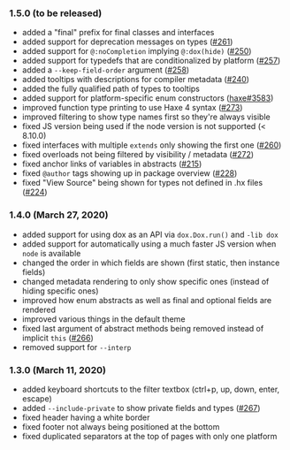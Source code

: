 ### 1.5.0 (to be released)

- added a "final" prefix for final classes and interfaces
- added support for deprecation messages on types ([#261](https://github.com/HaxeFoundation/dox/issues/261))
- added support for `@:noCompletion` implying `@:dox(hide)` ([#250](https://github.com/HaxeFoundation/dox/issues/250))
- added support for typedefs that are conditionalized by platform ([#257](https://github.com/HaxeFoundation/dox/issues/257))
- added a `--keep-field-order` argument ([#258](https://github.com/HaxeFoundation/dox/issues/258))
- added tooltips with descriptions for compiler metadata ([#240](https://github.com/HaxeFoundation/dox/issues/240))
- added the fully qualified path of types to tooltips
- added support for platform-specific enum constructors ([haxe#3583](https://github.com/HaxeFoundation/haxe/issues/3583))
- improved function type printing to use Haxe 4 syntax ([#273](https://github.com/HaxeFoundation/dox/issues/273))
- improved filtering to show type names first so they're always visible
- fixed JS version being used if the node version is not supported (< 8.10.0)
- fixed interfaces with multiple `extends` only showing the first one ([#260](https://github.com/HaxeFoundation/dox/issues/260))
- fixed overloads not being filtered by visibility / metadata ([#272](https://github.com/HaxeFoundation/dox/issues/272))
- fixed anchor links of variables in abstracts ([#215](https://github.com/HaxeFoundation/dox/issues/215))
- fixed `@author` tags showing up in package overview ([#228](https://github.com/HaxeFoundation/dox/issues/228))
- fixed "View Source" being shown for types not defined in .hx files ([#224](https://github.com/HaxeFoundation/dox/issues/224))

### 1.4.0 (March 27, 2020)

- added support for using dox as an API via `dox.Dox.run()` and `-lib dox`
- added support for automatically using a much faster JS version when `node` is available
- changed the order in which fields are shown (first static, then instance fields)
- changed metadata rendering to only show specific ones (instead of hiding specific ones)
- improved how enum abstracts as well as final and optional fields are rendered
- improved various things in the default theme
- fixed last argument of abstract methods being removed instead of implicit `this` ([#266](https://github.com/HaxeFoundation/dox/issues/266))
- removed support for `--interp`

### 1.3.0 (March 11, 2020)

- added keyboard shortcuts to the filter textbox (ctrl+p, up, down, enter, escape)
- added `--include-private` to show private fields and types ([#267](https://github.com/HaxeFoundation/dox/pull/267))
- fixed header having a white border
- fixed footer not always being positioned at the bottom
- fixed duplicated separators at the top of pages with only one platform
